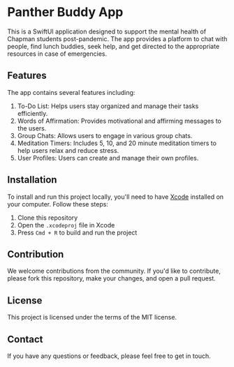 # Panther Buddy App

This is a SwiftUI application designed to support the mental health of Chapman students post-pandemic. The app provides a platform to chat with people, find lunch buddies, seek help, and get directed to the appropriate resources in case of emergencies.

## Features

The app contains several features including:

1. To-Do List: Helps users stay organized and manage their tasks efficiently.
2. Words of Affirmation: Provides motivational and affirming messages to the users.
3. Group Chats: Allows users to engage in various group chats.
4. Meditation Timers: Includes 5, 10, and 20 minute meditation timers to help users relax and reduce stress.
5. User Profiles: Users can create and manage their own profiles.

## Installation

To install and run this project locally, you'll need to have [Xcode](https://developer.apple.com/xcode/) installed on your computer. Follow these steps:

1. Clone this repository
2. Open the `.xcodeproj` file in Xcode
3. Press `Cmd + R` to build and run the project

## Contribution

We welcome contributions from the community. If you'd like to contribute, please fork this repository, make your changes, and open a pull request.

## License

This project is licensed under the terms of the MIT license.

## Contact

If you have any questions or feedback, please feel free to get in touch.
